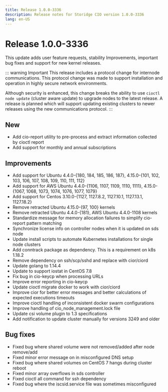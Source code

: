 ```yaml
---
title: Release 1.0.0-3336
description: Release notes for Storidge CIO version 1.0.0-3336
lang: en-US
---
```


# Release 1.0.0-3336
This update adds user feature requests, stability Improvements, important bug fixes and support for new kernel releases.

::: warning Important
This release includes a protocol change for internode communications. This protocol change was made to support installation and operation in highly secure network environments. 

Although security is enhanced, this change breaks the ability to use `cioctl node update` (cluster aware update) to upgrade nodes to the latest release. A release is planned which will support updating existing clusters to newer releases using the new communications protocol.
:::

## New
- Add cio-report utility to pre-process and extract information collected by cioctl report
- Add support for monthly and annual subscriptions

## Improvements
- Add support for Ubuntu 4.4.0-{180, 184, 185, 186, 187}, 4.15.0-{101, 102, 103, 106, 107, 108, 109, 110, 111, 112}  
- Add support for AWS Ubuntu 4.4.0-{1106, 1107, 1109, 1110, 1111}, 4.15.0-{1067, 1068, 1073, 1074, 1076, 1077, 1079}
- Add support for Centos 3.10.0-{1127, 1127.8.2, 1127.10.1, 1127.13.1, 1127.18.2}
- Remove retracted Ubuntu 4.15.0-{97, 100} kernels
- Remove retracted Ubuntu 4.4.0-{181}, AWS Ubuntu 4.4.0-1108 kernels
- Standardize message for memory allocation failures to simplify cio-report pattern matching
- Synchronize license info on controller nodes when it is updated on sds node
- Update install scripts to automate Kubernetes installations for single node clusters
- Add conntrack package as dependency. This is a requirement on k8s 1.18.2 
- Remove dependency on ssh/scp/sshd and replace with cior/ciord
- Update golang to 1.14.4
- Update to support iostat in CentOS 7.8
- Fix bug in cio-keycp when processing URLs
- Improve error reporting in cio-keycp
- Update cioctl migrate docker to work with cior/ciord
- Improve cior for better error messages and better calculations of expected executions timeouts
- Improve cioctl handling of inconsistent docker swarm configurations
- Improve handling of cio_node_management.lock file
- Update csi volume plugin to 1.3 specifications
- Add notification to update cluster manually for versions 3249 and older

## Bug fixes
- Fixed bug where shared volume were not removed/added after node remove/add
- Fixed minor error message on in misconfigured DNS setup
- Fixed bug where shared volumes on CentOS 7 hangs during cluster reboot
- Fixed minor array overflows in sds controller
- Fixed cioctl all command for ssh dependency
- Fixed bug where the iscsid.service file was sometimes misconfigured